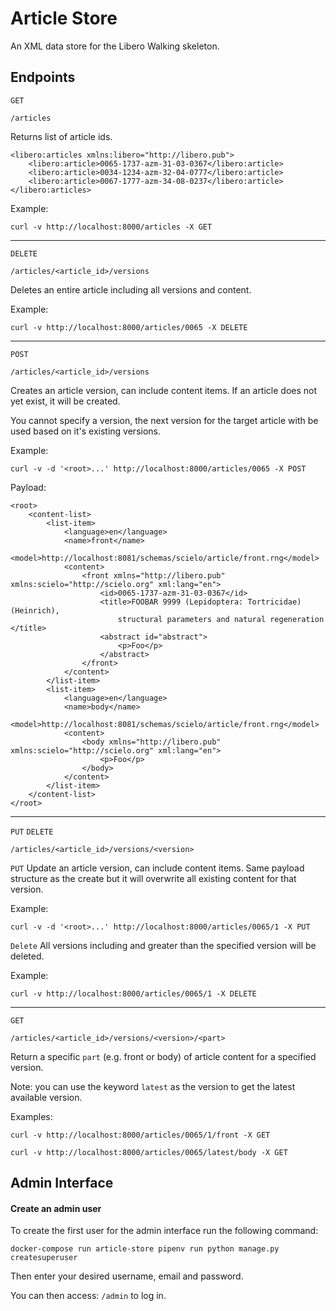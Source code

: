 # Article Store

An XML data store for the Libero Walking skeleton.

## Endpoints
`GET`

`/articles`

Returns list of article ids.

```{xml}
<libero:articles xmlns:libero="http://libero.pub">
    <libero:article>0065-1737-azm-31-03-0367</libero:article>
    <libero:article>0034-1234-azm-32-04-0777</libero:article>
    <libero:article>0067-1777-azm-34-08-0237</libero:article>
</libero:articles>
```

Example:

`curl -v http://localhost:8000/articles -X GET`

---------------------

`DELETE`

`/articles/<article_id>/versions`

Deletes an entire article including all versions and content.

Example:

`curl -v http://localhost:8000/articles/0065 -X DELETE`

---------------------

`POST`

`/articles/<article_id>/versions`

Creates an article version, can include content items. If an article does
not yet exist, it will be created.

You cannot specify a version, the next version for the target article with be used
based on it's existing versions.

Example:

`curl -v -d '<root>...' http://localhost:8000/articles/0065 -X POST`

Payload:
```{xml}
<root>
    <content-list>
        <list-item>
            <language>en</language>
            <name>front</name>
            <model>http://localhost:8081/schemas/scielo/article/front.rng</model>
            <content>
                <front xmlns="http://libero.pub" xmlns:scielo="http://scielo.org" xml:lang="en">
                    <id>0065-1737-azm-31-03-0367</id>
                    <title>FOOBAR 9999 (Lepidoptera: Tortricidae) (Heinrich),
                        structural parameters and natural regeneration </title>
                    <abstract id="abstract">
                        <p>Foo</p>
                    </abstract>
                </front>
            </content>
        </list-item>
        <list-item>
            <language>en</language>
            <name>body</name>
            <model>http://localhost:8081/schemas/scielo/article/front.rng</model>
            <content>
                <body xmlns="http://libero.pub" xmlns:scielo="http://scielo.org" xml:lang="en">
                    <p>Foo</p>
                </body>
            </content>
        </list-item>
    </content-list>
</root>
```

---------------------
`PUT` `DELETE`

`/articles/<article_id>/versions/<version>`

`PUT` Update an article version, can include content items. Same payload
structure as the create but it will overwrite all existing content for
that version.

Example:

`curl -v -d '<root>...' http://localhost:8000/articles/0065/1 -X PUT`

`Delete` All versions including and greater than the specified version will be deleted.

Example:

`curl -v http://localhost:8000/articles/0065/1 -X DELETE`

---------------------
`GET`

`/articles/<article_id>/versions/<version>/<part>`

Return a specific `part` (e.g. front or body) of article content for a specified version.

Note: you can use the keyword `latest` as the version to get the latest
available version.

Examples:

`curl -v http://localhost:8000/articles/0065/1/front -X GET`

`curl -v http://localhost:8000/articles/0065/latest/body -X GET`


## Admin Interface

#### Create an admin user
To create the first user for the admin interface run the following command:

`docker-compose run article-store pipenv run python manage.py createsuperuser`

Then enter your desired username, email and password.

You can then access: `/admin` to log in.